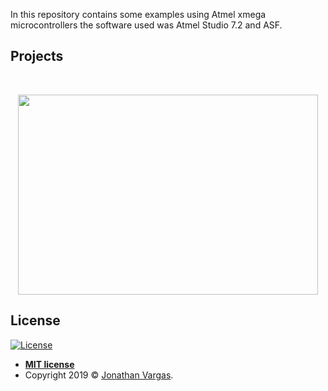 In this repository contains some examples using Atmel xmega microcontrollers the software used was Atmel Studio 7.2 and ASF.

## Projects

<br>

<p align="center">
  <img height="320" width="480" src="https://www.jonathanvargas.ml/wp-content/uploads/2019/03/xmega.png">
</p>


## License

[![License](http://img.shields.io/:license-mit-blue.svg?style=flat-square)](http://badges.mit-license.org)

- **[MIT license](http://opensource.org/licenses/mit-license.php)**
- Copyright 2019 © <a href="https://www.jonathanvargas.ml" target="_blank">Jonathan Vargas</a>.
